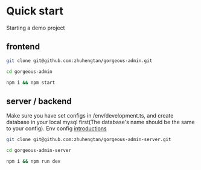 # Quick start

Starting a demo project

## frontend

``` bash
git clone git@github.com:zhuhengtan/gorgeous-admin.git

cd gorgeous-admin

npm i && npm start
```

## server / backend

Make sure you have set configs in /env/development.ts, and create database in your local mysql first(The database's name should be the same to your config). Env config [introductions](/en-us/backend.md#env-configs-introduction)

``` bash
git clone git@github.com:zhuhengtan/gorgeous-admin-server.git

cd gorgeous-admin-server

npm i && npm run dev

```